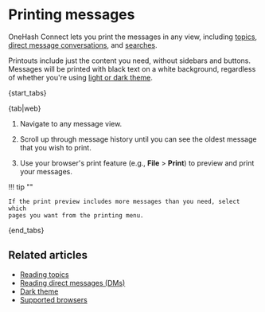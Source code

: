 # Printing messages

OneHash Connect lets you print the messages in any view, including
[topics](/help/reading-topics), [direct message
conversations](/help/reading-dms), and [searches](/help/search-for-messages).

Printouts include just the content you need, without sidebars and buttons.
Messages will be printed with black text on a white background, regardless of
whether you're using [light or dark theme](/help/dark-theme).

{start_tabs}

{tab|web}

1. Navigate to any message view.

1. Scroll up through message history until you can see the oldest message that
   you wish to print.

1. Use your browser's print feature (e.g., **File** > **Print**) to preview
   and print your messages.

!!! tip ""

    If the print preview includes more messages than you need, select which
    pages you want from the printing menu.

{end_tabs}

## Related articles

* [Reading topics](/help/reading-topics)
* [Reading direct messages (DMs)](/help/reading-dms)
* [Dark theme](/help/dark-theme)
* [Supported browsers](/help/supported-browsers)
